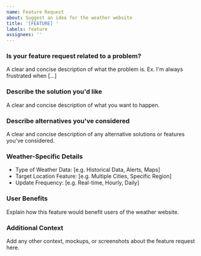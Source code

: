```yaml
---
name: Feature Request
about: Suggest an idea for the weather website
title: '[FEATURE] '
labels: feature
assignees: ''
---
```


### Is your feature request related to a problem?
A clear and concise description of what the problem is. Ex. I'm always frustrated when [...]

### Describe the solution you'd like
A clear and concise description of what you want to happen.

### Describe alternatives you've considered
A clear and concise description of any alternative solutions or features you've considered.

### Weather-Specific Details
- Type of Weather Data: [e.g. Historical Data, Alerts, Maps]
- Target Location Feature: [e.g. Multiple Cities, Specific Region]
- Update Frequency: [e.g. Real-time, Hourly, Daily]

### User Benefits
Explain how this feature would benefit users of the weather website.

### Additional Context
Add any other context, mockups, or screenshots about the feature request here.
